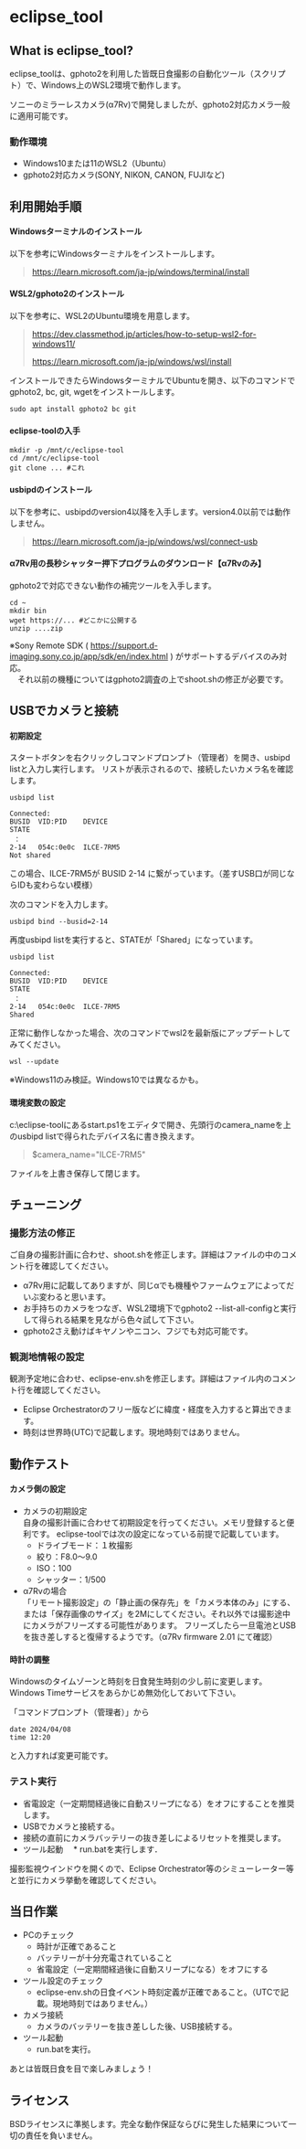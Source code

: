 # eclipse_tool

## What is eclipse_tool?
eclipse_toolは、gphoto2を利用した皆既日食撮影の自動化ツール（スクリプト）で、Windows上のWSL2環境で動作します。

ソニーのミラーレスカメラ(α7Rv)で開発しましたが、gphoto2対応カメラ一般に適用可能です。

### 動作環境

* Windows10または11のWSL2（Ubuntu）
* gphoto2対応カメラ(SONY, NIKON, CANON, FUJIなど)

## 利用開始手順

#### Windowsターミナルのインストール

以下を参考にWindowsターミナルをインストールします。

> https://learn.microsoft.com/ja-jp/windows/terminal/install

#### WSL2/gphoto2のインストール

以下を参考に、WSL2のUbuntu環境を用意します。

> https://dev.classmethod.jp/articles/how-to-setup-wsl2-for-windows11/
> 
> https://learn.microsoft.com/ja-jp/windows/wsl/install

インストールできたらWindowsターミナルでUbuntuを開き、以下のコマンドでgphoto2, bc, git, wgetをインストールします。

```
sudo apt install gphoto2 bc git
```

#### eclipse-toolの入手

```
mkdir -p /mnt/c/eclipse-tool
cd /mnt/c/eclipse-tool
git clone ... #これ
```

#### usbipdのインストール

以下を参考に、usbipdのversion4以降を入手します。version4.0以前では動作しません。

> https://learn.microsoft.com/ja-jp/windows/wsl/connect-usb

#### α7Rv用の長秒シャッター押下プログラムのダウンロード【α7Rvのみ】

gphoto2で対応できない動作の補完ツールを入手します。

```
cd ~
mkdir bin
wget https://... #どこかに公開する
unzip ....zip
```

※Sony Remote SDK ( https://support.d-imaging.sony.co.jp/app/sdk/en/index.html ) がサポートするデバイスのみ対応。  
　それ以前の機種についてはgphoto2調査の上でshoot.shの修正が必要です。

## USBでカメラと接続

#### 初期設定

スタートボタンを右クリックしコマンドプロンプト（管理者）を開き、usbipd listと入力し実行します。
リストが表示されるので、接続したいカメラ名を確認します。

```
usbipd list

Connected:
BUSID  VID:PID    DEVICE                                                        STATE
 ：
2-14   054c:0e0c  ILCE-7RM5                                                     Not shared
```

この場合、ILCE-7RM5が BUSID 2-14 に繋がっています。（差すUSB口が同じならIDも変わらない模様）

次のコマンドを入力します。

```
usbipd bind --busid=2-14
```

再度usbipd listを実行すると、STATEが「Shared」になっています。

```
usbipd list

Connected:
BUSID  VID:PID    DEVICE                                                        STATE
 ：
2-14   054c:0e0c  ILCE-7RM5                                                     Shared
```

正常に動作しなかった場合、次のコマンドでwsl2を最新版にアップデートしてみてください。

```
wsl --update
```

※Windows11のみ検証。Windows10では異なるかも。

#### 環境変数の設定

c:\eclipse-toolにあるstart.ps1をエディタで開き、先頭行のcamera_nameを上のusbipd listで得られたデバイス名に書き換えます。

> $camera_name="ILCE-7RM5"

ファイルを上書き保存して閉じます。

## チューニング

### 撮影方法の修正

ご自身の撮影計画に合わせ、shoot.shを修正します。詳細はファイルの中のコメント行を確認してください。

* α7Rv用に記載してありますが、同じαでも機種やファームウェアによってだいぶ変わると思います。
* お手持ちのカメラをつなぎ、WSL2環境下でgphoto2 --list-all-configと実行して得られる結果を見ながら色々試して下さい。
* gphoto2さえ動けばキヤノンやニコン、フジでも対応可能です。

### 観測地情報の設定

観測予定地に合わせ、eclipse-env.shを修正します。詳細はファイル内のコメント行を確認してください。

* Eclipse Orchestratorのフリー版などに緯度・経度を入力すると算出できます。
* 時刻は世界時(UTC)で記載します。現地時刻ではありません。

## 動作テスト

#### カメラ側の設定

* カメラの初期設定  
  自身の撮影計画に合わせて初期設定を行ってください。メモリ登録すると便利です。
  eclipse-toolでは次の設定になっている前提で記載しています。
  * ドライブモード：１枚撮影
  * 絞り：F8.0～9.0
  * ISO：100
  * シャッター：1/500
* α7Rvの場合  
「リモート撮影設定」の「静止画の保存先」を「カメラ本体のみ」にする、または「保存画像のサイズ」を2Mにしてください。それ以外では撮影途中にカメラがフリーズする可能性があります。
フリーズしたら一旦電池とUSBを抜き差しすると復帰するようです。（α7Rv firmware 2.01 にて確認）

#### 時計の調整

Windowsのタイムゾーンと時刻を日食発生時刻の少し前に変更します。
Windows Timeサービスをあらかじめ無効化しておいて下さい。

「コマンドプロンプト（管理者）」から
```
date 2024/04/08
time 12:20
```
と入力すれば変更可能です。

### テスト実行

* 省電設定（一定期間経過後に自動スリープになる）をオフにすることを推奨します。
* USBでカメラと接続する。
 * 接続の直前にカメラバッテリーの抜き差しによるリセットを推奨します。
* ツール起動
　* run.batを実行します．

撮影監視ウインドウを開くので、Eclipse Orchestrator等のシミューレーター等と並行にカメラ挙動を確認してください。

## 当日作業

* PCのチェック
  * 時計が正確であること
  * バッテリーが十分充電されていること
  * 省電設定（一定期間経過後に自動スリープになる）をオフにする
* ツール設定のチェック
  * eclipse-env.shの日食イベント時刻定義が正確であること。（UTCで記載。現地時刻ではありません。）
* カメラ接続
  * カメラのバッテリーを抜き差しした後、USB接続する。
* ツール起動
  * run.batを実行。

あとは皆既日食を目で楽しみましょう！

## ライセンス

BSDライセンスに準拠します。完全な動作保証ならびに発生した結果について一切の責任を負いません。
